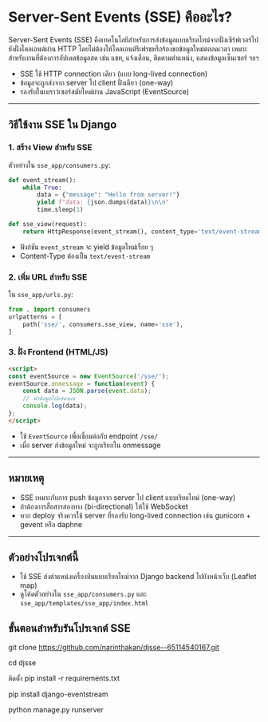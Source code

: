 
# Server-Sent Events (SSE) คืออะไร?

Server-Sent Events (SSE) คือเทคโนโลยีสำหรับการส่งข้อมูลแบบเรียลไทม์จากฝั่งเซิร์ฟเวอร์ไปยังฝั่งไคลเอนต์ผ่าน HTTP โดยไม่ต้องให้ไคลเอนต์รีเฟรชหรือร้องขอข้อมูลใหม่ตลอดเวลา เหมาะสำหรับงานที่ต้องการอัปเดตข้อมูลสด เช่น แชท, แจ้งเตือน, ติดตามตำแหน่ง, แสดงข้อมูลเซ็นเซอร์ ฯลฯ

- SSE ใช้ HTTP connection เดียว (แบบ long-lived connection)
- ข้อมูลจะถูกส่งจาก server ไป client ฝั่งเดียว (one-way)
- รองรับในเบราว์เซอร์สมัยใหม่ผ่าน JavaScript (EventSource)

---

## วิธีใช้งาน SSE ใน Django

### 1. สร้าง View สำหรับ SSE

ตัวอย่างใน `sse_app/consumers.py`:
```python
def event_stream():
	while True:
		data = {"message": "Hello from server!"}
		yield f"data: {json.dumps(data)}\n\n"
		time.sleep(1)

def sse_view(request):
	return HttpResponse(event_stream(), content_type='text/event-stream')
```
- ฟังก์ชัน `event_stream` จะ yield ข้อมูลใหม่เรื่อย ๆ
- Content-Type ต้องเป็น `text/event-stream`

### 2. เพิ่ม URL สำหรับ SSE

ใน `sse_app/urls.py`:
```python
from . import consumers
urlpatterns = [
	path('sse/', consumers.sse_view, name='sse'),
]
```

### 3. ฝั่ง Frontend (HTML/JS)

```html
<script>
const eventSource = new EventSource('/sse/');
eventSource.onmessage = function(event) {
	const data = JSON.parse(event.data);
	// นำข้อมูลไปแสดงผล
	console.log(data);
};
</script>
```
- ใช้ `EventSource` เพื่อเชื่อมต่อกับ endpoint `/sse/`
- เมื่อ server ส่งข้อมูลใหม่ จะถูกเรียกใน onmessage

---

## หมายเหตุ
- SSE เหมาะกับการ push ข้อมูลจาก server ไป client แบบเรียลไทม์ (one-way)
- ถ้าต้องการสื่อสารสองทาง (bi-directional) ให้ใช้ WebSocket
- หาก deploy จริงควรใช้ server ที่รองรับ long-lived connection เช่น gunicorn + gevent หรือ daphne

---

## ตัวอย่างโปรเจกต์นี้
- ใช้ SSE ส่งตำแหน่งเครื่องบินแบบเรียลไทม์จาก Django backend ไปยังหน้าเว็บ (Leaflet map)
- ดูโค้ดตัวอย่างใน `sse_app/consumers.py` และ `sse_app/templates/sse_app/index.html`

## ขั้นตอนสำหรับรันโปรเจกต์ SSE
git clone https://github.com/narinthakan/djsse--65114540167.git

cd djsse

ติดตั้ง
pip install -r requirements.txt

pip install django-eventstream

python manage.py runserver

